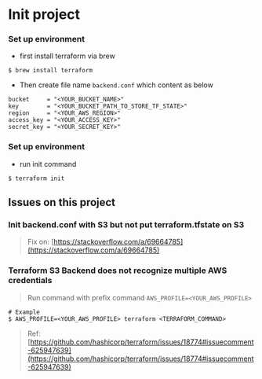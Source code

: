 # Init project

### Set up environment
- first install terraform via brew
```
$ brew install terraform
```
- Then create file name `backend.conf` which content as below
```
bucket     = "<YOUR_BUCKET_NAME>"
key        = "<YOUR_BUCKET_PATH_TO_STORE_TF_STATE>"
region     = "<YOUR_AWS_REGION>"
access_key = "<YOUR_ACCESS_KEY>"
secret_key = "<YOUR_SECRET_KEY>"
```

### Set up environment

- run init command
```
$ terraform init
```

## Issues on this project

### Init backend.conf with S3 but not put terraform.tfstate on S3
> Fix on: [https://stackoverflow.com/a/69664785](https://stackoverflow.com/a/69664785)

### Terraform S3 Backend does not recognize multiple AWS credentials
> Run command with prefix command `AWS_PROFILE=<YOUR_AWS_PROFILE>`

```
# Example
$ AWS_PROFILE=<YOUR_AWS_PROFILE> terraform <TERRAFORM_COMMAND>
```

> Ref: [https://github.com/hashicorp/terraform/issues/18774#issuecomment-625947639](https://github.com/hashicorp/terraform/issues/18774#issuecomment-625947639)
